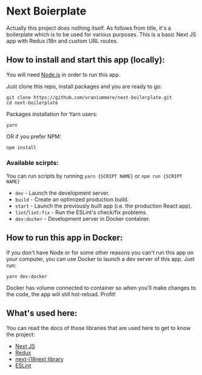 # Next Boierplate

Actually this project does nothing itself. As follows from title,
it's a boilerplate which is to be used for various purposes. This is
a basic Next JS app with Redux i18n and custom URL routes.

## How to install and start this app (locally):

You will need [Node.js](https://nodejs.org/) in order to run this app.

Just clone this repo, install packages and you are ready to go:
```shell script
git clone https://github.com/uraniummore/next-boilerplate.git
cd next-boilerplate
```

Packages installation for Yarn users:
```shell script
yarn
```
OR if you prefer NPM:
```shell script
npm install
```

### Available scirpts:
You can run scripts by running `yarn {SCRIPT NAME}` or
`npm run {SCRIPT NAME}`
* `dev` - Launch the development server.
* `build` - Create an optimized production build.
* `start` - Launch the previously built app (i.e. the production React app).
* `lint`/`lint:fix` - Run the ESLint's check/fix problems.
* `dev:docker` - Development server in Docker container.

## How to run this app in Docker:

If you don't have Node or for some other reasons you can't run this
app on your computer, you can use Docker to launch a dev
server of this app. Just run:
```shell script
yarn dev:docker
```
Docker has volume connected to container so when you'll make changes
to the code, the app will still hot-reload. Profit!

## What's used here:

You can read the docs of those libraries that are used here to get
to know the project:

* [Next JS](https://nextjs.org/)
* [Redux](https://redux.js.org/)
* [next-i18next library](https://github.com/isaachinman/next-i18next)
* [ESLint](https://eslint.org/)
